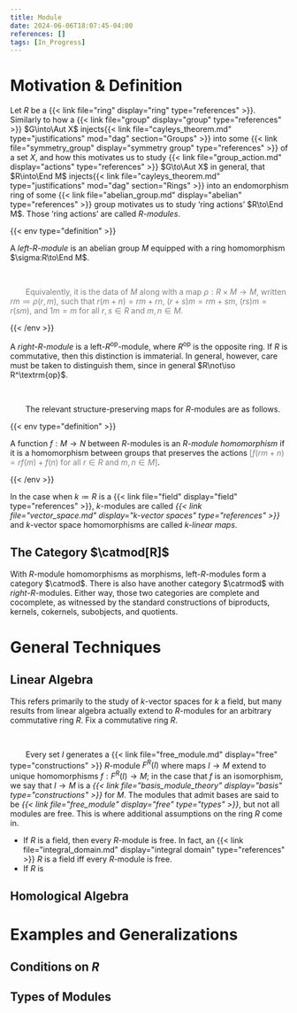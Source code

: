 ```yaml
---
title: Module
date: 2024-06-06T18:07:45-04:00
references: []
tags: [In_Progress]
---
```


# Motivation & Definition

Let $R$ be a {{< link file="ring" display="ring" type="references" >}}. Similarly to how a {{< link file="group" display="group" type="references" >}} $G\into\Aut X$ injects{{< link file="cayleys_theorem.md" type="justifications" mod="dag" section="Groups" >}} into some {{< link file="symmetry_group" display="symmetry group" type="references" >}} of a set $X$, and how this motivates us to study {{< link file="group_action.md" display="actions" type="references" >}} $G\to\Aut X$ in general, that $R\into\End M$ injects{{< link file="cayleys_theorem.md" type="justifications" mod="dag" section="Rings" >}} into an endomorphism ring of some {{< link file="abelian_group.md" display="abelian" type="references" >}} group motivates us to study ‘ring actions’ $R\to\End M$. Those ‘ring actions’ are called *$R$-modules*.

{{< env type="definition" >}}

A *left-$R$-module* is an abelian group $M$ equipped with a ring homomorphism $\sigma:R\to\End M$.

<br>

&emsp;&emsp;<span style="color:gray">Equivalently, it is the data of $M$ along with a map $\rho:R\times M\to M$, written $rm\coloneqq\rho(r,m)$, such that $r(m+n)=rm+rn$, $(r+s)m=rm+sm$, $(rs)m=r(sm)$, and $1m=m$ for all $r,s\in R$ and $m,n\in M$.</span>

{{< /env >}}

A *right-$R$-module* is a left-$R^\textrm{op}$-module, where $R^\textrm{op}$ is the opposite ring. If $R$ is commutative, then this distinction is immaterial. In general, however, care must be taken to distinguish them, since in general $R\not\iso R^\textrm{op}$.

<br>

&emsp;&emsp;The relevant structure-preserving maps for $R$-modules are as follows.

{{< env type="definition" >}}

A function $f:M\to N$ between $R$-modules is an *$R$-module homomorphism* if it is a homomorphism between groups that preserves the actions <span style="color:gray">[$f(rm+n)=rf(m)+f(n)$ for all $r\in R$ and $m,n\in M$]</span>.

{{< /env >}}

In the case when $k\coloneqq R$ is a {{< link file="field" display="field" type="references" >}}, $k$-modules are called *{{< link file="vector_space.md" display="$k$-vector spaces" type="references" >}}* and $k$-vector space homomorphisms are called *$k$-linear maps*.

<div class="space"></div>

## The Category $\catmod[R]$

With $R$-module homomorphisms as morphisms, left-$R$-modules form a category $\catmod$. There is also have another category $\catrmod$ with *right*-$R$-modules. Either way, those two categories are complete and cocomplete, as witnessed by the standard constructions of biproducts, kernels, cokernels, subobjects, and quotients.

# General Techniques

## Linear Algebra

This refers primarily to the study of $k$-vector spaces for $k$ a field, but many results from linear algebra actually extend to $R$-modules for an arbitrary commutative ring $R$. Fix a commutative ring $R$.

<br>

&emsp;&emsp;Every set $I$ generates a {{< link file="free_module.md" display="free" type="constructions" >}} $R$-module $F^R(I)$ where maps $I\to M$ extend to unique homomorphisms $f:F^R(I)\to M$; in the case that $f$ is an isomorphism, we say that $I\to M$ is a *{{< link file="basis_module_theory" display="basis" type="constructions" >}}* for $M$. The modules that admit bases are said to be *{{< link file="free_module" display="free" type="types" >}}*, but not all modules are free. This is where additional assumptions on the ring $R$ come in.
* If $R$ is a field, then every $R$-module is free. In fact, an {{< link file="integral_domain.md" display="integral domain" type="references" >}} $R$ is a field iff every $R$-module is free.
* If $R$ is

<div class="space"></div>

## Homological Algebra

# Examples and Generalizations

## Conditions on $R$

<div class="space"></div>

## Types of Modules
